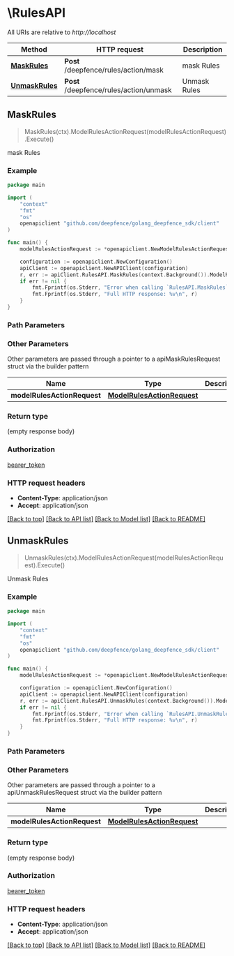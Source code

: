 # \RulesAPI

All URIs are relative to *http://localhost*

Method | HTTP request | Description
------------- | ------------- | -------------
[**MaskRules**](RulesAPI.md#MaskRules) | **Post** /deepfence/rules/action/mask | mask Rules
[**UnmaskRules**](RulesAPI.md#UnmaskRules) | **Post** /deepfence/rules/action/unmask | Unmask Rules



## MaskRules

> MaskRules(ctx).ModelRulesActionRequest(modelRulesActionRequest).Execute()

mask Rules



### Example

```go
package main

import (
	"context"
	"fmt"
	"os"
	openapiclient "github.com/deepfence/golang_deepfence_sdk/client"
)

func main() {
	modelRulesActionRequest := *openapiclient.NewModelRulesActionRequest([]string{"RuleIds_example"}) // ModelRulesActionRequest |  (optional)

	configuration := openapiclient.NewConfiguration()
	apiClient := openapiclient.NewAPIClient(configuration)
	r, err := apiClient.RulesAPI.MaskRules(context.Background()).ModelRulesActionRequest(modelRulesActionRequest).Execute()
	if err != nil {
		fmt.Fprintf(os.Stderr, "Error when calling `RulesAPI.MaskRules``: %v\n", err)
		fmt.Fprintf(os.Stderr, "Full HTTP response: %v\n", r)
	}
}
```

### Path Parameters



### Other Parameters

Other parameters are passed through a pointer to a apiMaskRulesRequest struct via the builder pattern


Name | Type | Description  | Notes
------------- | ------------- | ------------- | -------------
 **modelRulesActionRequest** | [**ModelRulesActionRequest**](ModelRulesActionRequest.md) |  | 

### Return type

 (empty response body)

### Authorization

[bearer_token](../README.md#bearer_token)

### HTTP request headers

- **Content-Type**: application/json
- **Accept**: application/json

[[Back to top]](#) [[Back to API list]](../README.md#documentation-for-api-endpoints)
[[Back to Model list]](../README.md#documentation-for-models)
[[Back to README]](../README.md)


## UnmaskRules

> UnmaskRules(ctx).ModelRulesActionRequest(modelRulesActionRequest).Execute()

Unmask Rules



### Example

```go
package main

import (
	"context"
	"fmt"
	"os"
	openapiclient "github.com/deepfence/golang_deepfence_sdk/client"
)

func main() {
	modelRulesActionRequest := *openapiclient.NewModelRulesActionRequest([]string{"RuleIds_example"}) // ModelRulesActionRequest |  (optional)

	configuration := openapiclient.NewConfiguration()
	apiClient := openapiclient.NewAPIClient(configuration)
	r, err := apiClient.RulesAPI.UnmaskRules(context.Background()).ModelRulesActionRequest(modelRulesActionRequest).Execute()
	if err != nil {
		fmt.Fprintf(os.Stderr, "Error when calling `RulesAPI.UnmaskRules``: %v\n", err)
		fmt.Fprintf(os.Stderr, "Full HTTP response: %v\n", r)
	}
}
```

### Path Parameters



### Other Parameters

Other parameters are passed through a pointer to a apiUnmaskRulesRequest struct via the builder pattern


Name | Type | Description  | Notes
------------- | ------------- | ------------- | -------------
 **modelRulesActionRequest** | [**ModelRulesActionRequest**](ModelRulesActionRequest.md) |  | 

### Return type

 (empty response body)

### Authorization

[bearer_token](../README.md#bearer_token)

### HTTP request headers

- **Content-Type**: application/json
- **Accept**: application/json

[[Back to top]](#) [[Back to API list]](../README.md#documentation-for-api-endpoints)
[[Back to Model list]](../README.md#documentation-for-models)
[[Back to README]](../README.md)

